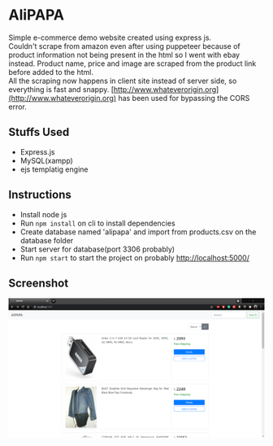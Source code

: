 # AliPAPA
Simple e-commerce demo website created using express js.  
Couldn't scrape from amazon even after using puppeteer because of product information not being present in the html so I went with ebay instead. Product name, price and image are scraped from the product link before added to the html.  
All the scraping now happens in client site instead of server side, so everything is fast and snappy. [http://www.whateverorigin.org](http://www.whateverorigin.org) has been used for bypassing the CORS error.

## Stuffs Used
- Express.js
- MySQL(xampp)
- ejs templatig engine

## Instructions
- Install node js
- Run `npm install` on cli to install dependencies
- Create database named 'alipapa' and import from products.csv on the database folder
- Start server for database(port 3306 probably)
- Run `npm start` to start the project on probably [http://localhost:5000/](http://localhost:5000/)

## Screenshot

![](screenshots/home_page.png)